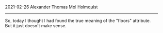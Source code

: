 2021-02-26
Alexander Thomas Mol Holmquist

--------------------------------------------------------------------

So, today I thought I had found the true meaning of the "floors"
attribute. But it just doesn't make sense.

